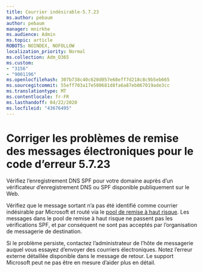 ```yaml
---
title: Courrier indésirable-5.7.23
ms.author: pebaum
author: pebaum
manager: mnirkhe
ms.audience: Admin
ms.topic: article
ROBOTS: NOINDEX, NOFOLLOW
localization_priority: Normal
ms.collection: Adm_O365
ms.custom:
- "3156"
- "9001196"
ms.openlocfilehash: 307b738c40c620d057e68eff7d218c8c9b5eb665
ms.sourcegitcommit: 55eff703a17e500681d8fa6a87eb067019ade3cc
ms.translationtype: MT
ms.contentlocale: fr-FR
ms.lasthandoff: 04/22/2020
ms.locfileid: "43676495"
---
```

# <a name="fix-email-delivery-issues-for-error-code-5723"></a>Corriger les problèmes de remise des messages électroniques pour le code d’erreur 5.7.23

Vérifiez l’enregistrement DNS SPF pour votre domaine auprès d’un vérificateur d’enregistrement DNS ou SPF disponible publiquement sur le Web.

Vérifiez que le message sortant n’a pas été identifié comme courrier indésirable par Microsoft et routé via le [pool de remise à haut risque](https://docs.microsoft.com/office365/SecurityCompliance/high-risk-delivery-pool-for-outbound-messages). Les messages dans le pool de remise à haut risque ne passent pas les vérifications SPF, et par conséquent ne sont pas acceptés par l’organisation de messagerie de destination.

Si le problème persiste, contactez l’administrateur de l’hôte de messagerie auquel vous essayez d’envoyer des courriers électroniques. Notez l’erreur externe détaillée disponible dans le message de retour. Le support Microsoft peut ne pas être en mesure d’aider plus en détail.
